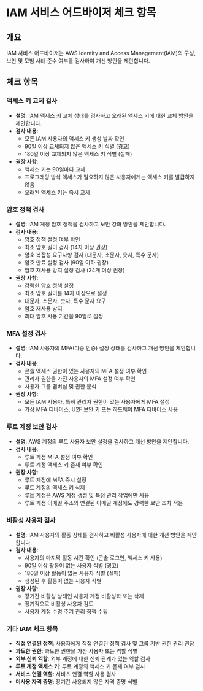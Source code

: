# IAM 서비스 어드바이저 체크 항목

## 개요
IAM 서비스 어드바이저는 AWS Identity and Access Management(IAM)의 구성, 보안 및 모범 사례 준수 여부를 검사하여 개선 방안을 제안합니다.

## 체크 항목

### 액세스 키 교체 검사
- **설명**: IAM 액세스 키 교체 상태를 검사하고 오래된 액세스 키에 대한 교체 방안을 제안합니다.
- **검사 내용**:
  - 모든 IAM 사용자의 액세스 키 생성 날짜 확인
  - 90일 이상 교체되지 않은 액세스 키 식별 (경고)
  - 180일 이상 교체되지 않은 액세스 키 식별 (실패)
- **권장 사항**:
  - 액세스 키는 90일마다 교체
  - 프로그래밍 방식 액세스가 필요하지 않은 사용자에게는 액세스 키를 발급하지 않음
  - 오래된 액세스 키는 즉시 교체

### 암호 정책 검사
- **설명**: IAM 계정 암호 정책을 검사하고 보안 강화 방안을 제안합니다.
- **검사 내용**:
  - 암호 정책 설정 여부 확인
  - 최소 암호 길이 검사 (14자 이상 권장)
  - 암호 복잡성 요구사항 검사 (대문자, 소문자, 숫자, 특수 문자)
  - 암호 만료 설정 검사 (90일 이하 권장)
  - 암호 재사용 방지 설정 검사 (24개 이상 권장)
- **권장 사항**:
  - 강력한 암호 정책 설정
  - 최소 암호 길이를 14자 이상으로 설정
  - 대문자, 소문자, 숫자, 특수 문자 요구
  - 암호 재사용 방지
  - 최대 암호 사용 기간을 90일로 설정

### MFA 설정 검사
- **설명**: IAM 사용자의 MFA(다중 인증) 설정 상태를 검사하고 개선 방안을 제안합니다.
- **검사 내용**:
  - 콘솔 액세스 권한이 있는 사용자의 MFA 설정 여부 확인
  - 관리자 권한을 가진 사용자의 MFA 설정 여부 확인
  - 사용자 그룹 멤버십 및 권한 분석
- **권장 사항**:
  - 모든 IAM 사용자, 특히 관리자 권한이 있는 사용자에게 MFA 설정
  - 가상 MFA 디바이스, U2F 보안 키 또는 하드웨어 MFA 디바이스 사용

### 루트 계정 보안 검사
- **설명**: AWS 계정의 루트 사용자 보안 설정을 검사하고 개선 방안을 제안합니다.
- **검사 내용**:
  - 루트 계정 MFA 설정 여부 확인
  - 루트 계정 액세스 키 존재 여부 확인
- **권장 사항**:
  - 루트 계정에 MFA 즉시 설정
  - 루트 계정의 액세스 키 삭제
  - 루트 계정은 AWS 계정 생성 및 특정 관리 작업에만 사용
  - 루트 계정 이메일 주소와 연결된 이메일 계정에도 강력한 보안 조치 적용

### 비활성 사용자 검사
- **설명**: IAM 사용자의 활동 상태를 검사하고 비활성 사용자에 대한 개선 방안을 제안합니다.
- **검사 내용**:
  - 사용자의 마지막 활동 시간 확인 (콘솔 로그인, 액세스 키 사용)
  - 90일 이상 활동이 없는 사용자 식별 (경고)
  - 180일 이상 활동이 없는 사용자 식별 (실패)
  - 생성된 후 활동이 없는 사용자 식별
- **권장 사항**:
  - 장기간 비활성 상태인 사용자 계정 비활성화 또는 삭제
  - 정기적으로 비활성 사용자 검토
  - 사용자 계정 수명 주기 관리 정책 수립

### 기타 IAM 체크 항목
- **직접 연결된 정책**: 사용자에게 직접 연결된 정책 검사 및 그룹 기반 권한 관리 권장
- **과도한 권한**: 과도한 권한을 가진 사용자 또는 역할 식별
- **외부 신뢰 역할**: 외부 계정에 대한 신뢰 관계가 있는 역할 검사
- **루트 계정 액세스 키**: 루트 계정의 액세스 키 존재 여부 검사
- **서비스 연결 역할**: 서비스 연결 역할 사용 검사
- **미사용 자격 증명**: 장기간 사용되지 않은 자격 증명 식별